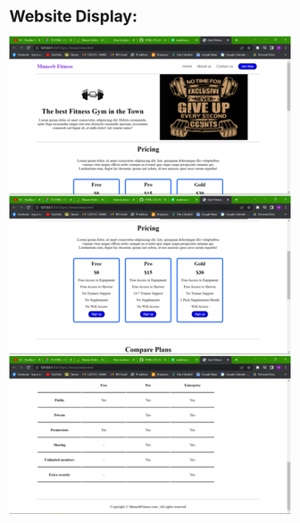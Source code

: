 # Website Display:
![Section_1](images/Screenshot%20(2077).png)
![Section_2](images/Screenshot%20(2078).png)
![Section_3](images/Screenshot%20(2079).png)
